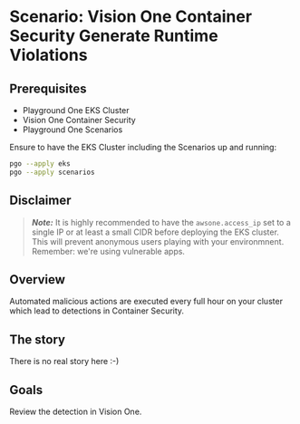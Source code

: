 # Scenario: Vision One Container Security Generate Runtime Violations

## Prerequisites

- Playground One EKS Cluster
- Vision One Container Security
- Playground One Scenarios

Ensure to have the EKS Cluster including the Scenarios up and running:

```sh
pgo --apply eks
pgo --apply scenarios
```

## Disclaimer

> ***Note:*** It is highly recommended to have the `awsone.access_ip` set to a single IP or at least a small CIDR before deploying the EKS cluster. This will prevent anonymous users playing with your environmnent. Remember: we're using vulnerable apps.

## Overview

Automated malicious actions are executed every full hour on your cluster which lead to detections in Container Security.

## The story

There is no real story here :-)

## Goals

Review the detection in Vision One.
